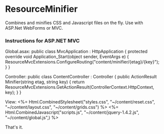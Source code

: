 # ResourceMinifier #

Combines and minifies CSS and Javascript files on the fly.
Use with ASP.Net WebForms or MVC.

### Instructions for ASP.NET MVC ###

Global.asax:
	public class MvcApplication : HttpApplication
	{
		protected override void Application_Start(object sender, EventArgs e)
		{
			ResourceMvcExtensions.ConfigureRouting("content/minifier/{etag}/{key}");
		}
	}

Controller:
	public class ContentController : Controller
	{
		public ActionResult Minifier(string etag, string key)
		{
			return ResourceMvcExtensions.GetActionResult(ControllerContext.HttpContext, key);
		}
	}

View:
	<head>
		<%= Html.CombinedStylesheet("styles.css", "~/content/reset.css", "~/content/layout.css", "~/content/grids.css") %>
		<%= Html.CombinedJavascript("scripts.js", "~/content/jquery-1.4.2.js", "~/content/global.js",) %>
	</head>


That's it.
